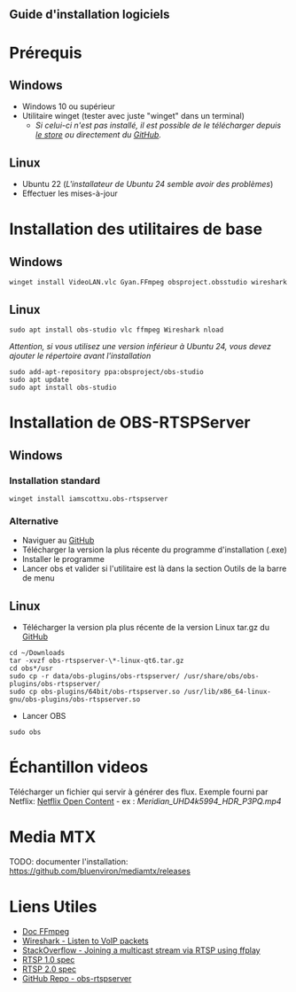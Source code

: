 Guide d'installation logiciels
------------------------------

# Prérequis

## Windows
- Windows 10 ou supérieur
- Utilitaire winget (tester avec juste "winget" dans un terminal)
    - *Si celui-ci n'est pas installé, il est possible de le télécharger depuis [le store](https://apps.microsoft.com/detail/9nblggh4nns1?rtc=1&hl=en-us&gl=US) ou directement du [GitHub](https://github.com/microsoft/winget-cli/releases/latest).*

## Linux

- Ubuntu 22 (*L'installateur de Ubuntu 24 semble avoir des problèmes*)
- Effectuer les mises-à-jour

# Installation des utilitaires de base

## Windows

```
winget install VideoLAN.vlc Gyan.FFmpeg obsproject.obsstudio wireshark
```

## Linux

```
sudo apt install obs-studio vlc ffmpeg Wireshark nload
```

*Attention, si vous utilisez une version inférieur à Ubuntu 24, vous devez ajouter le répertoire avant l'installation*

```
sudo add-apt-repository ppa:obsproject/obs-studio
sudo apt update
sudo apt install obs-studio
```

# Installation de OBS-RTSPServer

## Windows

### Installation standard

```
winget install iamscottxu.obs-rtspserver
```

### Alternative

- Naviguer au [GitHub](https://github.com/iamscottxu/obs-rtspserver/releases/latest)
- Télécharger la version la plus récente du programme d'installation (.exe)
- Installer le programme
- Lancer obs et valider si l'utilitaire est là dans la section Outils de la barre de menu

## Linux

- Télécharger la version pla plus récente de la version Linux tar.gz du [GitHub](https://github.com/iamscottxu/obs-rtspserver/releases/latest)

```
cd ~/Downloads
tar -xvzf obs-rtspserver-\*-linux-qt6.tar.gz
cd obs*/usr
sudo cp -r data/obs-plugins/obs-rtspserver/ /usr/share/obs/obs-plugins/obs-rtspserver/
sudo cp obs-plugins/64bit/obs-rtspserver.so /usr/lib/x86_64-linux-gnu/obs-plugins/obs-rtspserver.so
```

- Lancer OBS
```
sudo obs
```

# Échantillon videos

Télécharger un fichier qui servir à générer des flux. Exemple fourni par Netflix: [Netflix Open Content](https://opencontent.netflix.com/)
    - ex : *Meridian_UHD4k5994_HDR_P3PQ.mp4*

# Media MTX

TODO: documenter l'installation: https://github.com/bluenviron/mediamtx/releases

# Liens Utiles

- [Doc FFmpeg](https://ffmpeg.org/ffmpeg-all.html#rtsp)
- [Wireshark - Listen to VoIP packets](https://www.wireshark.org/docs/wsug_html_chunked/ChTelPlayingCalls.html)
- [StackOverflow - Joining a multicast stream via RTSP using ffplay](https://stackoverflow.com/questions/32561070/joining-a-multicast-stream-via-rtsp-using-ffplay)
- [RTSP 1.0 spec](https://www.rfc-editor.org/rfc/pdfrfc/rfc2326.txt.pdf)
- [RTSP 2.0 spec](https://www.rfc-editor.org/rfc/pdfrfc/rfc7826.txt.pdf)
- [GitHub Repo - obs-rtspserver](https://github.com/iamscottxu/obs-rtspserver)
